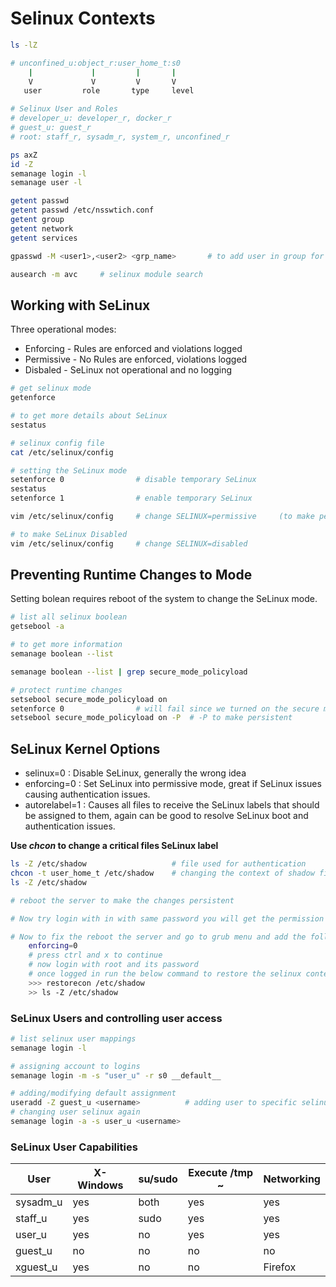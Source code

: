 # Selinux Contexts
```bash
ls -lZ

# unconfined_u:object_r:user_home_t:s0
    |             |         |       |
    V             V         V       V
   user         role       type     level

# Selinux User and Roles
# developer_u: developer_r, docker_r
# guest_u: guest_r
# root: staff_r, sysadm_r, system_r, unconfined_r

ps axZ
id -Z
semanage login -l
semanage user -l

getent passwd
getent passwd /etc/nsswtich.conf
getent group
getent network
getent services

gpasswd -M <user1>,<user2> <grp_name>       # to add user in group for a password

ausearch -m avc     # selinux module search
```

## Working with SeLinux
Three operational modes:
- Enforcing - Rules are enforced and violations logged
- Permissive - No Rules are enforced, violations logged
- Disbaled - SeLinux not operational and no logging

```bash
# get selinux mode
getenforce

# to get more details about SeLinux
sestatus

# selinux config file
cat /etc/selinux/config

# setting the SeLinux mode
setenforce 0                # disable temporary SeLinux
sestatus
setenforce 1                # enable temporary SeLinux

vim /etc/selinux/config     # change SELINUX=permissive     (to make persistent post reboot)

# to make SeLinux Disabled
vim /etc/selinux/config     # change SELINUX=disabled
```

## Preventing Runtime Changes to Mode
Setting bolean requires reboot of the system to change the SeLinux mode.

```bash
# list all selinux boolean
getsebool -a

# to get more information
semanage boolean --list

semanage boolean --list | grep secure_mode_policyload

# protect runtime changes
setsebool secure_mode_policyload on
setenforce 0                # will fail since we turned on the secure mode
setsebool secure_mode_policyload on -P  # -P to make persistent
```

## SeLinux Kernel Options
- selinux=0 : Disable SeLinux, generally the wrong idea
- enforcing=0 : Set SeLinux into permissive mode, great if SeLinux issues causing authentication issues.
- autorelabel=1 : Causes all files to receive the SeLinux labels that should be assigned to them, again can be good to resolve SeLinux boot and authentication issues.

**Use *chcon* to change a critical files SeLinux label**

```bash
ls -Z /etc/shadow                   # file used for authentication 
chcon -t user_home_t /etc/shadow    # changing the context of shadow file to test login    
ls -Z /etc/shadow

# reboot the server to make the changes persistent

# Now try login with in with same password you will get the permission denied.

# Now to fix the reboot the server and go to grub menu and add the following line, at the end of line ending with `rhgb quiet`
    enforcing=0
    # press ctrl and x to continue
    # now login with root and its password
    # once logged in run the below command to restore the selinux context type.
    >>> restorecon /etc/shadow
    >> ls -Z /etc/shadow
```

### SeLinux Users and controlling user access
```bash
# list selinux user mappings
semanage login -l           

# assigning account to logins
semanage login -m -s "user_u" -r s0 __default__ 

# adding/modifying default assignment
useradd -Z guest_u <username>          # adding user to specific selinux user
# changing user selinux again
semanage login -a -s user_u <username>
```

### SeLinux User Capabilities
| User | X-Windows | su/sudo | Execute /tmp ~ | Networking |
|------|-----|-----|---|---|
|sysadm_u|yes|both|yes|yes|
|staff_u|yes|sudo|yes|yes
|user_u|yes|no|yes|yes|
|guest_u|no|no|no|no|
|xguest_u|yes|no|no|Firefox|


